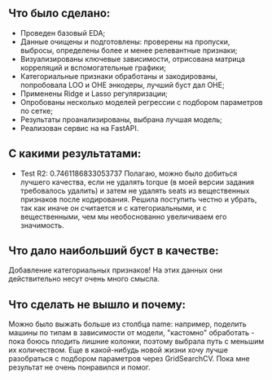 ## Что было сделано:
* Проведен базовый EDA;
* Данные очищены и подготовлены: проверены на пропуски, выбросы, определены более и менее релевантные признаки;
* Визуализированы ключевые зависимости, отрисована матрица корреляций и вспомогательные графики;
* Категориальные признаки обработаны и закодированы, попробовала LOO и OHE энкодеры, лучший буст дал OHE;
* Применены Ridge и Lasso регуляризации;
* Опробованы несколько моделей регрессии с подбором параметров по сетке;
* Результаты проанализированы, выбрана лучшая модель;
* Реализован сервис на на FastAPI.
  
## С какими результатами:
* Test R2:  0.7461186833053737
Полагаю, можно было добиться лучшего качества, если не удалять torque (в моей версии задания требовалось удалить) и затем не удалять seats из вещественных признаков после кодирования. Решила поступить честно и убрать, так как иначе он считается и с категориальными, и с вещественными, чем мы необоснованно увеличиваем его значимость.
## Что дало наибольший буст в качестве:
Добавление категориальных признаков! На этих данных они действительно несут очень много смысла. 

## Что сделать не вышло и почему:
Можно было выжать больше из столбца name: например, поделить машины по типам в зависимости от модели, "кастомно" обработать - пока боюсь плодить лишние колонки, поэтому выбрала путь с меньшим их количеством. Еще в какой-нибудь новой жизни хочу лучше разобраться с подбором параметров через GridSearchCV. Пока мне результат не очень понравился и помог.

